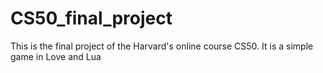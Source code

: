 # CS50_final_project
This is the final project of the Harvard's online course CS50. It is a simple game in Love and Lua
